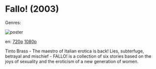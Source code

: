 # Fallo! (2003)

Genres: 

![poster](http://image.tmdb.org/t/p/w500/grujxdhK7wrXddGfcr2DhR6YoGG.jpg)

en:
  [720p](magnet:?xt=urn:btih:F9040971BC141B6BEC5790F02BA2A98F1D620625&tr=udp://glotorrents.pw:6969/announce&tr=udp://tracker.opentrackr.org:1337/announce&tr=udp://torrent.gresille.org:80/announce&tr=udp://tracker.openbittorrent.com:80&tr=udp://tracker.coppersurfer.tk:6969&tr=udp://tracker.leechers-paradise.org:6969&tr=udp://p4p.arenabg.ch:1337&tr=udp://tracker.internetwarriors.net:1337)
  [1080p](magnet:?xt=urn:btih:12B7293239618B86ADA38F61A0C3AF8D4ACBB99E&tr=udp://glotorrents.pw:6969/announce&tr=udp://tracker.opentrackr.org:1337/announce&tr=udp://torrent.gresille.org:80/announce&tr=udp://tracker.openbittorrent.com:80&tr=udp://tracker.coppersurfer.tk:6969&tr=udp://tracker.leechers-paradise.org:6969&tr=udp://p4p.arenabg.ch:1337&tr=udp://tracker.internetwarriors.net:1337)
  


Tinto Brass - The maestro of Italian erotica is back! Lies, subterfuge, betrayal and mischief - FALLO! is a collection of six stories based on the joys of sexuality and the eroticism of a new generation of women.